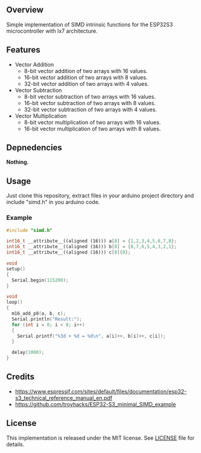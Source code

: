 ## Overview
Simple implementation of SIMD intrinsic functions for the ESP32S3 microcontroller with lx7 architecture.

## Features
- Vector Addition
  - 8-bit vector addition of two arrays with 16 values.
  - 16-bit vector addition of two arrays with 8 values.
  - 32-bit vector addition of two arrays with 4 values.
- Vector Subtraction
  - 8-bit vector subtraction of two arrays with 16 values.
  - 16-bit vector subtraction of two arrays with 8 values.
  - 32-bit vector subtraction of two arrays with 4 values.
- Vector Multiplication
  - 8-bit vector multiplication of two arrays with 16 values.
  - 16-bit vector multiplication of two arrays with 8 values.

## Depnedencies
**Nothing.**

## Usage
Just clone this repository, extract files in your arduino project directory and include "simd.h" in you arduino code. 

### Example
```cpp
#include "simd.h"

int16_t __attribute__((aligned (16))) a[8] = {1,2,3,4,5,6,7,8};
int16_t __attribute__((aligned (16))) b[8] = {8,7,6,5,4,3,2,1};
int16_t __attribute__((aligned (16))) c[8]{0};

void 
setup() 
{
  Serial.begin(115200);
}

void 
loop()
{
  m16_add_p8(a, b, c);
  Serial.println("Result:");
  for (int i = 0; i < 8; i++) 
  {  
    Serial.printf("%3d + %d = %d\n", a[i]++, b[i]++, c[i]);
  }

  delay(1000);
}

```


## Credits
- https://www.espressif.com/sites/default/files/documentation/esp32-s3_technical_reference_manual_en.pdf
- https://github.com/troyhacks/ESP32-S3_minimal_SIMD_example

## License
This implementation is released under the MIT license. See [LICENSE](https://github.com/0x4A4D00/lx7_simd_intrinsic/blob/main/LICENSE "LICENSE") file for details.
